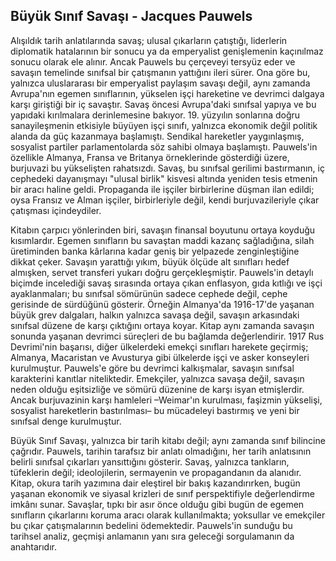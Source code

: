 ## Büyük Sınıf Savaşı - Jacques Pauwels

Alışıldık tarih anlatılarında savaş; ulusal çıkarların çatıştığı, liderlerin diplomatik hatalarının bir sonucu ya da emperyalist genişlemenin kaçınılmaz sonucu olarak ele alınır. Ancak Pauwels bu çerçeveyi tersyüz eder ve savaşın temelinde sınıfsal bir çatışmanın yattığını ileri sürer. Ona göre bu, yalnızca uluslararası bir emperyalist paylaşım savaşı değil, aynı zamanda Avrupa'nın egemen sınıflarının, yükselen işçi hareketine ve devrimci dalgaya karşı giriştiği bir iç savaştır. Savaş öncesi Avrupa'daki sınıfsal yapıya ve bu yapıdaki kırılmalara derinlemesine bakıyor. 19. yüzyılın sonlarına doğru sanayileşmenin etkisiyle büyüyen işçi sınıfı, yalnızca ekonomik değil politik alanda da güç kazanmaya başlamıştı. Sendikal hareketler yaygınlaşmış, sosyalist partiler parlamentolarda söz sahibi olmaya başlamıştı. Pauwels'in özellikle Almanya, Fransa ve Britanya örneklerinde gösterdiği üzere, burjuvazi bu yükselişten rahatsızdı. Savaş, bu sınıfsal gerilimi bastırmanın, iç cephedeki dayanışmayı "ulusal birlik" kisvesi altında yeniden tesis etmenin bir aracı haline geldi. Propaganda ile işçiler birbirlerine düşman ilan edildi; oysa Fransız ve Alman işçiler, birbirleriyle değil, kendi burjuvazileriyle çıkar çatışması içindeydiler.

Kitabın çarpıcı yönlerinden biri, savaşın finansal boyutunu ortaya koyduğu kısımlardır. Egemen sınıfların bu savaştan maddi kazanç sağladığına, silah üretiminden banka kârlarına kadar geniş bir yelpazede zenginleştiğine dikkat çeker. Savaşın yarattığı yıkım, büyük ölçüde alt sınıfları hedef almışken, servet transferi yukarı doğru gerçekleşmiştir. Pauwels'in detaylı biçimde incelediği savaş sırasında ortaya çıkan enflasyon, gıda kıtlığı ve işçi ayaklanmaları; bu sınıfsal sömürünün sadece cephede değil, cephe gerisinde de sürdüğünü gösterir. Örneğin Almanya'da 1916-17'de yaşanan büyük grev dalgaları, halkın yalnızca savaşa değil, savaşın arkasındaki sınıfsal düzene de karşı çıktığını ortaya koyar. Kitap aynı zamanda savaşın sonunda yaşanan devrimci süreçleri de bu bağlamda değerlendirir. 1917 Rus Devrimi'nin başarısı, diğer ülkelerdeki emekçi sınıfları harekete geçirmiş; Almanya, Macaristan ve Avusturya gibi ülkelerde işçi ve asker konseyleri kurulmuştur. Pauwels'e göre bu devrimci kalkışmalar, savaşın sınıfsal karakterini kanıtlar niteliktedir. Emekçiler, yalnızca savaşa değil, savaşın neden olduğu eşitsizliğe ve sömürü düzenine de karşı isyan etmişlerdir. Ancak burjuvazinin karşı hamleleri –Weimar'ın kurulması, faşizmin yükselişi, sosyalist hareketlerin bastırılması– bu mücadeleyi bastırmış ve yeni bir sınıfsal denge kurulmuştur.

Büyük Sınıf Savaşı, yalnızca bir tarih kitabı değil; aynı zamanda sınıf bilincine çağrıdır. Pauwels, tarihin tarafsız bir anlatı olmadığını, her tarih anlatısının belirli sınıfsal çıkarları yansıttığını gösterir. Savaş, yalnızca tankların, tüfeklerin değil; ideolojilerin, sermayenin ve propagandanın da alanıdır. Kitap, okura tarih yazımına dair eleştirel bir bakış kazandırırken, bugün yaşanan ekonomik ve siyasal krizleri de sınıf perspektifiyle değerlendirme imkânı sunar. Savaşlar, tıpkı bir asır önce olduğu gibi bugün de egemen sınıfların çıkarlarını koruma aracı olarak kullanılmakta; yoksullar ve emekçiler bu çıkar çatışmalarının bedelini ödemektedir. Pauwels'in sunduğu bu tarihsel analiz, geçmişi anlamanın yanı sıra geleceği sorgulamanın da anahtarıdır.

